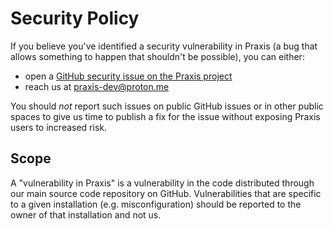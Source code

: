 # Security Policy

If you believe you've identified a security vulnerability in Praxis (a bug that allows something to happen that shouldn't be possible), you can either:

- open a [GitHub security issue on the Praxis project](https://github.com/praxis-app/praxis/security/advisories/new)
- reach us at <praxis-dev@proton.me>

You should _not_ report such issues on public GitHub issues or in other public spaces to give us time to publish a fix for the issue without exposing Praxis users to increased risk.

## Scope

A "vulnerability in Praxis" is a vulnerability in the code distributed through our main source code repository on GitHub. Vulnerabilities that are specific to a given installation (e.g. misconfiguration) should be reported to the owner of that installation and not us.
